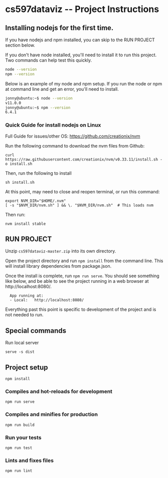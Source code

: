 # cs597dataviz -- Project Instructions

## Installing nodejs for the first time.

If you have nodejs and npm installed, you can skip to the RUN PROJECT section below.

If you don't have node installed, you'll need to install it to run this project.  Two commands can help test this quickly.
```bash
node --version
npm --version
```
Below is an example of my node and npm setup.  If you run the node or npm at command line and get an error, you'll need to install.
```bash
jonny@ubuntu:~$ node --version
v11.0.0
jonny@ubuntu:~$ npm --version
6.4.1
```

### Quick Guide for install nodejs on Linux

Full Guide for issues/other OS: https://github.com/creationix/nvm

Run the following command to download the nvm files from Github:

`curl https://raw.githubusercontent.com/creationix/nvm/v0.33.11/install.sh -o install.sh`

Then, run the following to install

`sh install.sh`

At this point, may need to close and reopen terminal, or run this command:
```
export NVM_DIR="$HOME/.nvm"
[ -s "$NVM_DIR/nvm.sh" ] && \. "$NVM_DIR/nvm.sh"  # This loads nvm
```

Then run:

`nvm install stable`


## RUN PROJECT

Unzip `cs597dataviz-master.zip` into its own directory.

Open the project directory and run `npm install` from the command line.  This will install library dependencies from package.json.

Once the install is complete, run `npm run serve`.  You should see something like below, and be able to see the project running in a web browser at http://localhost:8080/.  

```
  App running at:
  - Local:   http://localhost:8080/ 
```

Everything past this point is specific to development of the project and is not needed to run.

## Special commands
Run local server
```
serve -s dist
```

## Project setup
```
npm install
```

### Compiles and hot-reloads for development
```
npm run serve
```

### Compiles and minifies for production
```
npm run build
```

### Run your tests
```
npm run test
```

### Lints and fixes files
```
npm run lint
```
